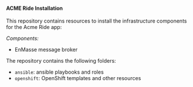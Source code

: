 #### ACME Ride Installation

This repository contains resources to install the infrastructure components for the Acme Ride app:

_Components:_
* EnMasse message broker

The repository contains the following folders:
* `ansible`: ansible playbooks and roles
* `openshift`: OpenShift templates and other resources
